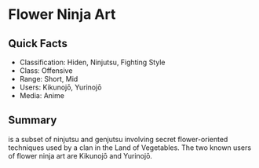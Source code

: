 # Flower Ninja Art

## Quick Facts
- Classification: Hiden, Ninjutsu, Fighting Style
- Class: Offensive
- Range: Short, Mid
- Users: Kikunojō, Yurinojō
- Media: Anime

## Summary
is a subset of ninjutsu and genjutsu involving secret flower-oriented techniques used by a clan in the Land of Vegetables. The two known users of flower ninja art are Kikunojō and Yurinojō.
